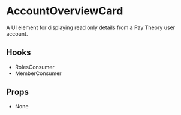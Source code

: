 # AccountOverviewCard

A UI element for displaying read only details from a Pay Theory user account.

## Hooks

- RolesConsumer
- MemberConsumer

## Props

- None
